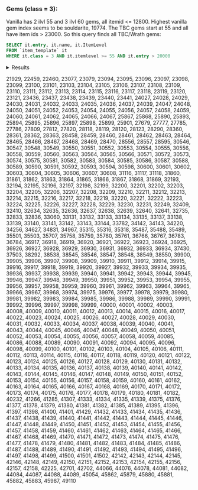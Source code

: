### Gems (class = 3): 
Vanilla has 2 ilvl 55 and 3 ilvl 60 gems, all itemid <= 12800. Highest vanilla gem index seems to be souldarite, 19774.  The TBC gems start at 55 and all have item ids > 23000. So this query finds all TBC/Wrath gems:
```SQL
SELECT it.entry, it.name, it.ItemLevel
FROM `item_template` it
WHERE it.class = 3 AND it.itemlevel >= 55 AND it.entry > 20000
```

<details>
<summary>Results</summary>
  
---
| entry | name | ItemLevel | 
| ---: | --- | ---: | 
| 21929 | Flame Spessarite | 65 | 
| 22459 | Void Sphere | 70 | 
| 22460 | Prismatic Sphere | 70 | 
| 23077 | Blood Garnet | 65 | 
| 23079 | Deep Peridot | 65 | 
| 23094 | Teardrop Blood Garnet | 60 | 
| 23095 | Bold Blood Garnet | 60 | 
| 23096 | Runed Blood Garnet | 60 | 
| 23097 | Delicate Blood Garnet | 60 | 
| 23098 | Inscribed Flame Spessarite | 60 | 
| 23099 | Luminous Flame Spessarite | 60 | 
| 23100 | Glinting Flame Spessarite | 60 | 
| 23101 | Potent Flame Spessarite | 60 | 
| 23103 | Radiant Deep Peridot | 60 | 
| 23104 | Jagged Deep Peridot | 60 | 
| 23105 | Enduring Deep Peridot | 60 | 
| 23106 | Dazzling Deep Peridot | 60 | 
| 23107 | Shadow Draenite | 65 | 
| 23108 | Glowing Shadow Draenite | 60 | 
| 23109 | Royal Shadow Draenite | 60 | 
| 23110 | Shifting Shadow Draenite | 60 | 
| 23111 | Sovereign Shadow Draenite | 60 | 
| 23112 | Golden Draenite | 65 | 
| 23113 | Brilliant Golden Draenite | 60 | 
| 23114 | Gleaming Golden Draenite | 60 | 
| 23115 | Thick Golden Draenite | 60 | 
| 23116 | Rigid Golden Draenite | 60 | 
| 23117 | Azure Moonstone | 65 | 
| 23118 | Solid Azure Moonstone | 60 | 
| 23119 | Sparkling Azure Moonstone | 60 | 
| 23120 | Stormy Azure Moonstone | 60 | 
| 23121 | Lustrous Azure Moonstone | 60 | 
| 23436 | Living Ruby | 70 | 
| 23437 | Talasite | 70 | 
| 23438 | Star of Elune | 70 | 
| 23439 | Noble Topaz | 70 | 
| 23440 | Dawnstone | 70 | 
| 23441 | Nightseye | 70 | 
| 24027 | Bold Living Ruby | 70 | 
| 24028 | Delicate Living Ruby | 70 | 
| 24029 | Teardrop Living Ruby | 70 | 
| 24030 | Runed Living Ruby | 70 | 
| 24031 | Bright Living Ruby | 70 | 
| 24032 | Subtle Living Ruby | 70 | 
| 24033 | Solid Star of Elune | 70 | 
| 24035 | Sparkling Star of Elune | 70 | 
| 24036 | Flashing Living Ruby | 70 | 
| 24037 | Lustrous Star of Elune | 70 | 
| 24039 | Stormy Star of Elune | 70 | 
| 24047 | Brilliant Dawnstone | 70 | 
| 24048 | Smooth Dawnstone | 70 | 
| 24050 | Gleaming Dawnstone | 70 | 
| 24051 | Rigid Dawnstone | 70 | 
| 24052 | Thick Dawnstone | 70 | 
| 24053 | Mystic Dawnstone | 70 | 
| 24054 | Sovereign Nightseye | 70 | 
| 24055 | Shifting Nightseye | 70 | 
| 24056 | Glowing Nightseye | 70 | 
| 24057 | Royal Nightseye | 70 | 
| 24058 | Inscribed Noble Topaz | 70 | 
| 24059 | Potent Noble Topaz | 70 | 
| 24060 | Luminous Noble Topaz | 70 | 
| 24061 | Glinting Noble Topaz | 70 | 
| 24062 | Enduring Talasite | 70 | 
| 24065 | Dazzling Talasite | 70 | 
| 24066 | Radiant Talasite | 70 | 
| 24067 | Jagged Talasite | 70 | 
| 25867 | Earthstorm Diamond | 70 | 
| 25868 | Skyfire Diamond | 70 | 
| 25890 | Destructive Skyfire Diamond | 70 | 
| 25893 | Mystical Skyfire Diamond | 70 | 
| 25894 | Swift Skyfire Diamond | 70 | 
| 25895 | Enigmatic Skyfire Diamond | 70 | 
| 25896 | Powerful Earthstorm Diamond | 70 | 
| 25897 | Bracing Earthstorm Diamond | 70 | 
| 25898 | Tenacious Earthstorm Diamond | 70 | 
| 25899 | Brutal Earthstorm Diamond | 70 | 
| 25901 | Insightful Earthstorm Diamond | 70 | 
| 27679 | Sublime Mystic Dawnstone | 60 | 
| 27777 | Stark Blood Garnet | 60 | 
| 27785 | Notched Deep Peridot | 60 | 
| 27786 | Barbed Deep Peridot | 60 | 
| 27809 | Barbed Deep Peridot | 60 | 
| 27812 | Stark Blood Garnet | 60 | 
| 27820 | Notched Deep Peridot | 60 | 
| 28118 | Runed Ornate Ruby | 60 | 
| 28119 | Smooth Ornate Dawnstone | 60 | 
| 28120 | Gleaming Ornate Dawnstone | 60 | 
| 28123 | Potent Ornate Topaz | 60 | 
| 28290 | Smooth Golden Draenite | 60 | 
| 28360 | Mighty Blood Garnet | 60 | 
| 28361 | Mighty Blood Garnet | 60 | 
| 28362 | Bold Ornate Ruby | 60 | 
| 28363 | Inscribed Ornate Topaz | 60 | 
| 28458 | Bold Tourmaline | 55 | 
| 28459 | Delicate Tourmaline | 55 | 
| 28460 | Teardrop Tourmaline | 55 | 
| 28461 | Runed Tourmaline | 55 | 
| 28462 | Bright Tourmaline | 55 | 
| 28463 | Solid Zircon | 55 | 
| 28464 | Sparkling Zircon | 55 | 
| 28465 | Lustrous Zircon | 55 | 
| 28466 | Brilliant Amber | 55 | 
| 28467 | Smooth Amber | 55 | 
| 28468 | Rigid Amber | 55 | 
| 28469 | Gleaming Amber | 55 | 
| 28470 | Thick Amber | 55 | 
| 28556 | Swift Windfire Diamond | 70 | 
| 28557 | Swift Starfire Diamond | 70 | 
| 28595 | Bright Blood Garnet | 60 | 
| 30546 | Sovereign Tanzanite | 70 | 
| 30547 | Luminous Fire Opal | 70 | 
| 30548 | Polished Chrysoprase | 70 | 
| 30549 | Shifting Tanzanite | 70 | 
| 30550 | Sundered Chrysoprase | 70 | 
| 30551 | Infused Fire Opal | 70 | 
| 30552 | Blessed Tanzanite | 70 | 
| 30553 | Pristine Fire Opal | 70 | 
| 30554 | Stalwart Fire Opal | 70 | 
| 30555 | Glowing Tanzanite | 70 | 
| 30556 | Glinting Fire Opal | 70 | 
| 30558 | Glimmering Fire Opal | 70 | 
| 30559 | Etched Fire Opal | 70 | 
| 30560 | Rune Covered Chrysoprase | 70 | 
| 30563 | Regal Tanzanite | 70 | 
| 30564 | Shining Fire Opal | 70 | 
| 30565 | Assassin's Fire Opal | 70 | 
| 30566 | Defender's Tanzanite | 70 | 
| 30571 | Don Rodrigo's Heart | 60 | 
| 30572 | Imperial Tanzanite | 70 | 
| 30573 | Mysterious Fire Opal | 70 | 
| 30574 | Brutal Tanzanite | 70 | 
| 30575 | Nimble Fire Opal | 70 | 
| 30581 | Durable Fire Opal | 70 | 
| 30582 | Deadly Fire Opal | 70 | 
| 30583 | Timeless Chrysoprase | 70 | 
| 30584 | Enscribed Fire Opal | 70 | 
| 30585 | Glistening Fire Opal | 70 | 
| 30586 | Seer's Chrysoprase | 70 | 
| 30587 | Champion's Fire Opal | 70 | 
| 30588 | Potent Fire Opal | 70 | 
| 30589 | Dazzling Chrysoprase | 70 | 
| 30590 | Enduring Chrysoprase | 70 | 
| 30591 | Empowered Fire Opal | 70 | 
| 30592 | Steady Chrysoprase | 70 | 
| 30593 | Iridescent Fire Opal | 70 | 
| 30594 | Effulgent Chrysoprase | 70 | 
| 30598 | Don Amancio's Heart | 60 | 
| 30600 | Fluorescent Tanzanite | 70 | 
| 30601 | Beaming Fire Opal | 70 | 
| 30602 | Jagged Chrysoprase | 70 | 
| 30603 | Royal Tanzanite | 70 | 
| 30604 | Resplendent Fire Opal | 70 | 
| 30605 | Vivid Chrysoprase | 70 | 
| 30606 | Lambent Chrysoprase | 70 | 
| 30607 | Splendid Fire Opal | 70 | 
| 30608 | Radiant Chrysoprase | 70 | 
| 31116 | Infused Amethyst | 70 | 
| 31117 | Soothing Amethyst | 70 | 
| 31118 | Pulsing Amethyst | 70 | 
| 31860 | Great Golden Draenite | 60 | 
| 31861 | Great Dawnstone | 70 | 
| 31862 | Balanced Shadow Draenite | 60 | 
| 31863 | Balanced Nightseye | 70 | 
| 31864 | Infused Shadow Draenite | 60 | 
| 31865 | Infused Nightseye | 70 | 
| 31866 | Veiled Flame Spessarite | 60 | 
| 31867 | Veiled Noble Topaz | 70 | 
| 31868 | Wicked Noble Topaz | 70 | 
| 31869 | Wicked Flame Spessarite | 60 | 
| 32193 | Bold Crimson Spinel | 70 | 
| 32194 | Delicate Crimson Spinel | 70 | 
| 32195 | Teardrop Crimson Spinel | 70 | 
| 32196 | Runed Crimson Spinel | 70 | 
| 32197 | Bright Crimson Spinel | 70 | 
| 32198 | Subtle Crimson Spinel | 70 | 
| 32199 | Flashing Crimson Spinel | 70 | 
| 32200 | Solid Empyrean Sapphire | 70 | 
| 32201 | Sparkling Empyrean Sapphire | 70 | 
| 32202 | Lustrous Empyrean Sapphire | 70 | 
| 32203 | Stormy Empyrean Sapphire | 70 | 
| 32204 | Brilliant Lionseye | 70 | 
| 32205 | Smooth Lionseye | 70 | 
| 32206 | Rigid Lionseye | 70 | 
| 32207 | Gleaming Lionseye | 70 | 
| 32208 | Thick Lionseye | 70 | 
| 32209 | Mystic Lionseye | 70 | 
| 32210 | Great Lionseye | 70 | 
| 32211 | Sovereign Shadowsong Amethyst | 70 | 
| 32212 | Shifting Shadowsong Amethyst | 70 | 
| 32213 | Balanced Shadowsong Amethyst | 70 | 
| 32214 | Infused Shadowsong Amethyst | 70 | 
| 32215 | Glowing Shadowsong Amethyst | 70 | 
| 32216 | Royal Shadowsong Amethyst | 70 | 
| 32217 | Inscribed Pyrestone | 70 | 
| 32218 | Potent Pyrestone | 70 | 
| 32219 | Luminous Pyrestone | 70 | 
| 32220 | Glinting Pyrestone | 70 | 
| 32221 | Veiled Pyrestone | 70 | 
| 32222 | Wicked Pyrestone | 70 | 
| 32223 | Enduring Seaspray Emerald | 70 | 
| 32224 | Radiant Seaspray Emerald | 70 | 
| 32225 | Dazzling Seaspray Emerald | 70 | 
| 32226 | Jagged Seaspray Emerald | 70 | 
| 32227 | Crimson Spinel | 70 | 
| 32228 | Empyrean Sapphire | 70 | 
| 32229 | Lionseye | 70 | 
| 32230 | Shadowsong Amethyst | 70 | 
| 32231 | Pyrestone | 70 | 
| 32249 | Seaspray Emerald | 70 | 
| 32409 | Relentless Earthstorm Diamond | 70 | 
| 32410 | Thundering Skyfire Diamond | 70 | 
| 32634 | Unstable Amethyst | 70 | 
| 32635 | Unstable Peridot | 70 | 
| 32636 | Unstable Sapphire | 70 | 
| 32637 | Unstable Citrine | 70 | 
| 32638 | Unstable Topaz | 70 | 
| 32639 | Unstable Talasite | 70 | 
| 32640 | Potent Unstable Diamond | 70 | 
| 32641 | Imbued Unstable Diamond | 70 | 
| 32735 | Radiant Spencerite | 70 | 
| 32833 | Purified Jaggal Pearl | 60 | 
| 32836 | Purified Shadow Pearl | 60 | 
| 33060 | Soulbound Test Gem | 70 | 
| 33131 | Crimson Sun | 70 | 
| 33132 | Delicate Fire Ruby | 70 | 
| 33133 | Don Julio's Heart | 70 | 
| 33134 | Kailee's Rose | 70 | 
| 33135 | Falling Star | 70 | 
| 33137 | Sparkling Falling Star | 70 | 
| 33138 | Mystic Bladestone | 70 | 
| 33139 | Brilliant Bladestone | 70 | 
| 33140 | Blood of Amber | 70 | 
| 33141 | Great Bladestone | 70 | 
| 33142 | Rigid Bladestone | 70 | 
| 33143 | Stone of Blades | 70 | 
| 33144 | Facet of Eternity | 70 | 
| 33782 | Steady Talasite | 70 | 
| 34142 | Infinite Sphere | 75 | 
| 34143 | Chromatic Sphere | 80 | 
| 34220 | Chaotic Skyfire Diamond | 70 | 
| 34256 | Charmed Amani Jewel | 70 | 
| 34627 | Heavy Tonk Armor | 70 | 
| 34831 | Eye of the Sea | 70 | 
| 34967 | Juno's Test Gem | 70 | 
| 35315 | Quick Dawnstone | 70 | 
| 35316 | Reckless Noble Topaz | 70 | 
| 35318 | Forceful Talasite | 70 | 
| 35487 | Bright Crimson Spinel | 70 | 
| 35488 | Runed Crimson Spinel | 70 | 
| 35489 | Teardrop Crimson Spinel | 70 | 
| 35501 | Eternal Earthstorm Diamond | 70 | 
| 35503 | Ember Skyfire Diamond | 70 | 
| 35707 | Regal Nightseye | 70 | 
| 35758 | Steady Seaspray Emerald | 70 | 
| 35759 | Forceful Seaspray Emerald | 70 | 
| 35760 | Reckless Pyrestone | 70 | 
| 35761 | Quick Lionseye | 70 | 
| 36766 | Bright Dragon's Eye | 80 | 
| 36767 | Solid Dragon's Eye | 80 | 
| 36783 | Northsea Pearl | 75 | 
| 36784 | Siren's Tear | 75 | 
| 36917 | Bloodstone | 75 | 
| 36918 | Scarlet Ruby | 80 | 
| 36919 | Cardinal Ruby | 80 | 
| 36920 | Sun Crystal | 75 | 
| 36921 | Autumn's Glow | 80 | 
| 36922 | King's Amber | 80 | 
| 36923 | Chalcedony | 75 | 
| 36924 | Sky Sapphire | 80 | 
| 36925 | Majestic Zircon | 80 | 
| 36926 | Shadow Crystal | 75 | 
| 36927 | Twilight Opal | 80 | 
| 36928 | Dreadstone | 80 | 
| 36929 | Huge Citrine | 75 | 
| 36930 | Monarch Topaz | 80 | 
| 36931 | Ametrine | 80 | 
| 36932 | Dark Jade | 75 | 
| 36933 | Forest Emerald | 80 | 
| 36934 | Eye of Zul | 80 | 
| 37430 | Solid Sky Sapphire (Unused) | 80 | 
| 37503 | Purified Shadowsong Amethyst | 70 | 
| 38292 | Test Living Ruby | 70 | 
| 38538 | Riding Crop | 70 | 
| 38545 | Bold Ornate Ruby | 60 | 
| 38546 | Gleaming Ornate Dawnstone | 60 | 
| 38547 | Inscribed Ornate Topaz | 60 | 
| 38548 | Potent Ornate Topaz | 60 | 
| 38549 | Runed Ornate Ruby | 60 | 
| 38550 | Smooth Ornate Dawnstone | 60 | 
| 39900 | Bold Bloodstone | 70 | 
| 39905 | Delicate Bloodstone | 70 | 
| 39906 | Bright Bloodstone | 70 | 
| 39907 | Subtle Bloodstone | 70 | 
| 39908 | Flashing Bloodstone | 70 | 
| 39909 | Fractured Bloodstone | 70 | 
| 39910 | Precise Bloodstone | 70 | 
| 39911 | Runed Bloodstone | 70 | 
| 39912 | Brilliant Sun Crystal | 70 | 
| 39914 | Smooth Sun Crystal | 70 | 
| 39915 | Rigid Sun Crystal | 70 | 
| 39916 | Thick Sun Crystal | 70 | 
| 39917 | Mystic Sun Crystal | 70 | 
| 39918 | Quick Sun Crystal | 70 | 
| 39919 | Solid Chalcedony | 70 | 
| 39920 | Sparkling Chalcedony | 70 | 
| 39927 | Lustrous Chalcedony | 70 | 
| 39932 | Stormy Chalcedony | 70 | 
| 39933 | Puissant Shadow Crystal | 70 | 
| 39934 | Sovereign Shadow Crystal | 70 | 
| 39935 | Shifting Shadow Crystal | 70 | 
| 39936 | Glowing Shadow Crystal | 70 | 
| 39937 | Balanced Shadow Crystal | 70 | 
| 39938 | Regal Shadow Crystal | 70 | 
| 39939 | Defender's Shadow Crystal | 70 | 
| 39940 | Guardian's Shadow Crystal | 70 | 
| 39941 | Purified Shadow Crystal | 70 | 
| 39942 | Tenuous Shadow Crystal | 70 | 
| 39943 | Royal Shadow Crystal | 70 | 
| 39944 | Infused Shadow Crystal | 70 | 
| 39945 | Mysterious Shadow Crystal | 70 | 
| 39946 | Luminous Huge Citrine | 70 | 
| 39947 | Inscribed Huge Citrine | 70 | 
| 39948 | Etched Huge Citrine | 70 | 
| 39949 | Champion's Huge Citrine | 70 | 
| 39950 | Resplendent Huge Citrine | 70 | 
| 39951 | Fierce Huge Citrine | 70 | 
| 39952 | Deadly Huge Citrine | 70 | 
| 39953 | Glinting Huge Citrine | 70 | 
| 39954 | Lucent Huge Citrine | 70 | 
| 39955 | Deft Huge Citrine | 70 | 
| 39956 | Potent Huge Citrine | 70 | 
| 39957 | Veiled Huge Citrine | 70 | 
| 39958 | Durable Huge Citrine | 70 | 
| 39959 | Reckless Huge Citrine | 70 | 
| 39960 | Wicked Huge Citrine | 70 | 
| 39961 | Pristine Huge Citrine | 70 | 
| 39962 | Empowered Huge Citrine | 70 | 
| 39963 | Stark Huge Citrine | 70 | 
| 39964 | Stalwart Huge Citrine | 70 | 
| 39965 | Glimmering Huge Citrine | 70 | 
| 39966 | Accurate Huge Citrine | 70 | 
| 39967 | Resolute Huge Citrine | 70 | 
| 39968 | Timeless Dark Jade | 70 | 
| 39974 | Jagged Dark Jade | 70 | 
| 39975 | Vivid Dark Jade | 70 | 
| 39976 | Enduring Dark Jade | 70 | 
| 39977 | Steady Dark Jade | 70 | 
| 39978 | Forceful Dark Jade | 70 | 
| 39979 | Seer's Dark Jade | 70 | 
| 39980 | Misty Dark Jade | 70 | 
| 39981 | Shining Dark Jade | 70 | 
| 39982 | Turbid Dark Jade | 70 | 
| 39983 | Intricate Dark Jade | 70 | 
| 39984 | Dazzling Dark Jade | 70 | 
| 39985 | Sundered Dark Jade | 70 | 
| 39986 | Lambent Dark Jade | 70 | 
| 39988 | Opaque Dark Jade | 70 | 
| 39989 | Energized Dark Jade | 70 | 
| 39990 | Radiant Dark Jade | 70 | 
| 39991 | Tense Dark Jade | 70 | 
| 39992 | Shattered Dark Jade | 70 | 
| 39996 | Bold Scarlet Ruby | 80 | 
| 39997 | Delicate Scarlet Ruby | 80 | 
| 39998 | Runed Scarlet Ruby | 80 | 
| 39999 | Bright Scarlet Ruby | 80 | 
| 40000 | Subtle Scarlet Ruby | 80 | 
| 40001 | Flashing Scarlet Ruby | 80 | 
| 40002 | Fractured Scarlet Ruby | 80 | 
| 40003 | Precise Scarlet Ruby | 80 | 
| 40008 | Solid Sky Sapphire | 80 | 
| 40009 | Sparkling Sky Sapphire | 80 | 
| 40010 | Lustrous Sky Sapphire | 80 | 
| 40011 | Stormy Sky Sapphire | 80 | 
| 40012 | Brilliant Autumn's Glow | 80 | 
| 40013 | Smooth Autumn's Glow | 80 | 
| 40014 | Rigid Autumn's Glow | 80 | 
| 40015 | Thick Autumn's Glow | 80 | 
| 40016 | Mystic Autumn's Glow | 80 | 
| 40017 | Quick Autumn's Glow | 80 | 
| 40022 | Sovereign Twilight Opal | 80 | 
| 40023 | Shifting Twilight Opal | 80 | 
| 40024 | Tenuous Twilight Opal | 80 | 
| 40025 | Glowing Twilight Opal | 80 | 
| 40026 | Purified Twilight Opal | 80 | 
| 40027 | Royal Twilight Opal | 80 | 
| 40028 | Mysterious Twilight Opal | 80 | 
| 40029 | Balanced Twilight Opal | 80 | 
| 40030 | Infused Twilight Opal | 80 | 
| 40031 | Regal Twilight Opal | 80 | 
| 40032 | Defender's Twilight Opal | 80 | 
| 40033 | Puissant Twilight Opal | 80 | 
| 40034 | Guardian's Twilight Opal | 80 | 
| 40037 | Inscribed Monarch Topaz | 80 | 
| 40038 | Etched Monarch Topaz | 80 | 
| 40039 | Champion's Monarch Topaz | 80 | 
| 40040 | Resplendent Monarch Topaz | 80 | 
| 40041 | Fierce Monarch Topaz | 80 | 
| 40043 | Deadly Monarch Topaz | 80 | 
| 40044 | Glinting Monarch Topaz | 80 | 
| 40045 | Lucent Monarch Topaz | 80 | 
| 40046 | Deft Monarch Topaz | 80 | 
| 40047 | Luminous Monarch Topaz | 80 | 
| 40048 | Potent Monarch Topaz | 80 | 
| 40049 | Veiled Monarch Topaz | 80 | 
| 40050 | Durable Monarch Topaz | 80 | 
| 40051 | Reckless Monarch Topaz | 80 | 
| 40052 | Wicked Monarch Topaz | 80 | 
| 40053 | Pristine Monarch Topaz | 80 | 
| 40054 | Empowered Monarch Topaz | 80 | 
| 40055 | Stark Monarch Topaz | 80 | 
| 40056 | Stalwart Monarch Topaz | 80 | 
| 40057 | Glimmering Monarch Topaz | 80 | 
| 40058 | Accurate Monarch Topaz | 80 | 
| 40059 | Resolute Monarch Topaz | 80 | 
| 40085 | Timeless Forest Emerald | 80 | 
| 40086 | Jagged Forest Emerald | 80 | 
| 40088 | Vivid Forest Emerald | 80 | 
| 40089 | Enduring Forest Emerald | 80 | 
| 40090 | Steady Forest Emerald | 80 | 
| 40091 | Forceful Forest Emerald | 80 | 
| 40092 | Seer's Forest Emerald | 80 | 
| 40094 | Dazzling Forest Emerald | 80 | 
| 40095 | Misty Forest Emerald | 80 | 
| 40096 | Sundered Forest Emerald | 80 | 
| 40098 | Radiant Forest Emerald | 80 | 
| 40099 | Shining Forest Emerald | 80 | 
| 40100 | Lambent Forest Emerald | 80 | 
| 40101 | Tense Forest Emerald | 80 | 
| 40102 | Turbid Forest Emerald | 80 | 
| 40103 | Opaque Forest Emerald | 80 | 
| 40104 | Intricate Forest Emerald | 80 | 
| 40105 | Energized Forest Emerald | 80 | 
| 40106 | Shattered Forest Emerald | 80 | 
| 40111 | Bold Cardinal Ruby | 80 | 
| 40112 | Delicate Cardinal Ruby | 80 | 
| 40113 | Runed Cardinal Ruby | 80 | 
| 40114 | Bright Cardinal Ruby | 80 | 
| 40115 | Subtle Cardinal Ruby | 80 | 
| 40116 | Flashing Cardinal Ruby | 80 | 
| 40117 | Fractured Cardinal Ruby | 80 | 
| 40118 | Precise Cardinal Ruby | 80 | 
| 40119 | Solid Majestic Zircon | 80 | 
| 40120 | Sparkling Majestic Zircon | 80 | 
| 40121 | Lustrous Majestic Zircon | 80 | 
| 40122 | Stormy Majestic Zircon | 80 | 
| 40123 | Brilliant King's Amber | 80 | 
| 40124 | Smooth King's Amber | 80 | 
| 40125 | Rigid King's Amber | 80 | 
| 40126 | Thick King's Amber | 80 | 
| 40127 | Mystic King's Amber | 80 | 
| 40128 | Quick King's Amber | 80 | 
| 40129 | Sovereign Dreadstone | 80 | 
| 40130 | Shifting Dreadstone | 80 | 
| 40131 | Tenuous Dreadstone | 80 | 
| 40132 | Glowing Dreadstone | 80 | 
| 40133 | Purified Dreadstone | 80 | 
| 40134 | Royal Dreadstone | 80 | 
| 40135 | Mysterious Dreadstone | 80 | 
| 40136 | Balanced Dreadstone | 80 | 
| 40137 | Infused Dreadstone | 80 | 
| 40138 | Regal Dreadstone | 80 | 
| 40139 | Defender's Dreadstone | 80 | 
| 40140 | Puissant Dreadstone | 80 | 
| 40141 | Guardian's Dreadstone | 80 | 
| 40142 | Inscribed Ametrine | 80 | 
| 40143 | Etched Ametrine | 80 | 
| 40144 | Champion's Ametrine | 80 | 
| 40145 | Resplendent Ametrine | 80 | 
| 40146 | Fierce Ametrine | 80 | 
| 40147 | Deadly Ametrine | 80 | 
| 40148 | Glinting Ametrine | 80 | 
| 40149 | Lucent Ametrine | 80 | 
| 40150 | Deft Ametrine | 80 | 
| 40151 | Luminous Ametrine | 80 | 
| 40152 | Potent Ametrine | 80 | 
| 40153 | Veiled Ametrine | 80 | 
| 40154 | Durable Ametrine | 80 | 
| 40155 | Reckless Ametrine | 80 | 
| 40156 | Wicked Ametrine | 80 | 
| 40157 | Pristine Ametrine | 80 | 
| 40158 | Empowered Ametrine | 80 | 
| 40159 | Stark Ametrine | 80 | 
| 40160 | Stalwart Ametrine | 80 | 
| 40161 | Glimmering Ametrine | 80 | 
| 40162 | Accurate Ametrine | 80 | 
| 40163 | Resolute Ametrine | 80 | 
| 40164 | Timeless Eye of Zul | 80 | 
| 40165 | Jagged Eye of Zul | 80 | 
| 40166 | Vivid Eye of Zul | 80 | 
| 40167 | Enduring Eye of Zul | 80 | 
| 40168 | Steady Eye of Zul | 80 | 
| 40169 | Forceful Eye of Zul | 80 | 
| 40170 | Seer's Eye of Zul | 80 | 
| 40171 | Misty Eye of Zul | 80 | 
| 40172 | Shining Eye of Zul | 80 | 
| 40173 | Turbid Eye of Zul | 80 | 
| 40174 | Intricate Eye of Zul | 80 | 
| 40175 | Dazzling Eye of Zul | 80 | 
| 40176 | Sundered Eye of Zul | 80 | 
| 40177 | Lambent Eye of Zul | 80 | 
| 40178 | Opaque Eye of Zul | 80 | 
| 40179 | Energized Eye of Zul | 80 | 
| 40180 | Radiant Eye of Zul | 80 | 
| 40181 | Tense Eye of Zul | 80 | 
| 40182 | Shattered Eye of Zul | 80 | 
| 40232 | Test Dazzling Talasite | 70 | 
| 41266 | Skyflare Diamond | 80 | 
| 41285 | Chaotic Skyflare Diamond | 80 | 
| 41307 | Destructive Skyflare Diamond | 80 | 
| 41333 | Ember Skyflare Diamond | 80 | 
| 41334 | Earthsiege Diamond | 80 | 
| 41335 | Enigmatic Skyflare Diamond | 80 | 
| 41339 | Swift Skyflare Diamond | 80 | 
| 41375 | Tireless Skyflare Diamond | 80 | 
| 41376 | Revitalizing Skyflare Diamond | 80 | 
| 41377 | Effulgent Skyflare Diamond | 80 | 
| 41378 | Forlorn Skyflare Diamond | 80 | 
| 41379 | Impassive Skyflare Diamond | 80 | 
| 41380 | Austere Earthsiege Diamond | 80 | 
| 41381 | Persistent Earthsiege Diamond | 80 | 
| 41382 | Trenchant Earthsiege Diamond | 80 | 
| 41385 | Invigorating Earthsiege Diamond | 80 | 
| 41389 | Beaming Earthsiege Diamond | 80 | 
| 41395 | Bracing Earthsiege Diamond | 80 | 
| 41396 | Eternal Earthsiege Diamond | 80 | 
| 41397 | Powerful Earthsiege Diamond | 80 | 
| 41398 | Relentless Earthsiege Diamond | 80 | 
| 41400 | Thundering Skyflare Diamond | 80 | 
| 41401 | Insightful Earthsiege Diamond | 80 | 
| 41429 | Perfect Wicked Huge Citrine | 70 | 
| 41432 | Perfect Bold Bloodstone | 70 | 
| 41433 | Perfect Bright Bloodstone | 70 | 
| 41434 | Perfect Delicate Bloodstone | 70 | 
| 41435 | Perfect Flashing Bloodstone | 70 | 
| 41436 | Perfect Fractured Bloodstone | 70 | 
| 41437 | Perfect Precise Bloodstone | 70 | 
| 41438 | Perfect Runed Bloodstone | 70 | 
| 41439 | Perfect Subtle Bloodstone | 70 | 
| 41440 | Perfect Lustrous Chalcedony | 70 | 
| 41441 | Perfect Solid Chalcedony | 70 | 
| 41442 | Perfect Sparkling Chalcedony | 70 | 
| 41443 | Perfect Stormy Chalcedony | 70 | 
| 41444 | Perfect Brilliant Sun Crystal | 70 | 
| 41445 | Perfect Mystic Sun Crystal | 70 | 
| 41446 | Perfect Quick Sun Crystal | 70 | 
| 41447 | Perfect Rigid Sun Crystal | 70 | 
| 41448 | Perfect Smooth Sun Crystal | 70 | 
| 41449 | Perfect Thick Sun Crystal | 70 | 
| 41450 | Perfect Balanced Shadow Crystal | 70 | 
| 41451 | Perfect Defender's Shadow Crystal | 70 | 
| 41452 | Perfect Glowing Shadow Crystal | 70 | 
| 41453 | Perfect Guardian's Shadow Crystal | 70 | 
| 41454 | Perfect Infused Shadow Crystal | 70 | 
| 41455 | Perfect Mysterious Shadow Crystal | 70 | 
| 41456 | Perfect Puissant Shadow Crystal | 70 | 
| 41457 | Perfect Purified Shadow Crystal | 70 | 
| 41458 | Perfect Regal Shadow Crystal | 70 | 
| 41459 | Perfect Royal Shadow Crystal | 70 | 
| 41460 | Perfect Shifting Shadow Crystal | 70 | 
| 41461 | Perfect Sovereign Shadow Crystal | 70 | 
| 41462 | Perfect Tenuous Shadow Crystal | 70 | 
| 41463 | Perfect Dazzling Dark Jade | 70 | 
| 41464 | Perfect Enduring Dark Jade | 70 | 
| 41465 | Perfect Energized Dark Jade | 70 | 
| 41466 | Perfect Forceful Dark Jade | 70 | 
| 41467 | Perfect Intricate Dark Jade | 70 | 
| 41468 | Perfect Jagged Dark Jade | 70 | 
| 41469 | Perfect Lambent Dark Jade | 70 | 
| 41470 | Perfect Misty Dark Jade | 70 | 
| 41471 | Perfect Opaque Dark Jade | 70 | 
| 41472 | Perfect Radiant Dark Jade | 70 | 
| 41473 | Perfect Seer's Dark Jade | 70 | 
| 41474 | Perfect Shattered Dark Jade | 70 | 
| 41475 | Perfect Shining Dark Jade | 70 | 
| 41476 | Perfect Steady Dark Jade | 70 | 
| 41477 | Perfect Sundered Dark Jade | 70 | 
| 41478 | Perfect Tense Dark Jade | 70 | 
| 41479 | Perfect Timeless Dark Jade | 70 | 
| 41480 | Perfect Turbid Dark Jade | 70 | 
| 41481 | Perfect Vivid Dark Jade | 70 | 
| 41482 | Perfect Accurate Huge Citrine | 70 | 
| 41483 | Perfect Champion's Huge Citrine | 70 | 
| 41484 | Perfect Deadly Huge Citrine | 70 | 
| 41485 | Perfect Deft Huge Citrine | 70 | 
| 41486 | Perfect Durable Huge Citrine | 70 | 
| 41487 | Perfect Empowered Huge Citrine | 70 | 
| 41488 | Perfect Etched Huge Citrine | 70 | 
| 41489 | Perfect Fierce Huge Citrine | 70 | 
| 41490 | Perfect Glimmering Huge Citrine | 70 | 
| 41491 | Perfect Glinting Huge Citrine | 70 | 
| 41492 | Perfect Inscribed Huge Citrine | 70 | 
| 41493 | Perfect Lucent Huge Citrine | 70 | 
| 41494 | Perfect Luminous Huge Citrine | 70 | 
| 41495 | Perfect Potent Huge Citrine | 70 | 
| 41496 | Perfect Pristine Huge Citrine | 70 | 
| 41497 | Perfect Reckless Huge Citrine | 70 | 
| 41498 | Perfect Resolute Huge Citrine | 70 | 
| 41499 | Perfect Resplendent Huge Citrine | 70 | 
| 41500 | Perfect Stalwart Huge Citrine | 70 | 
| 41501 | Perfect Stark Huge Citrine | 70 | 
| 41502 | Perfect Veiled Huge Citrine | 70 | 
| 42142 | Bold Dragon's Eye | 80 | 
| 42143 | Delicate Dragon's Eye | 80 | 
| 42144 | Runed Dragon's Eye | 80 | 
| 42145 | Sparkling Dragon's Eye | 80 | 
| 42146 | Lustrous Dragon's Eye | 80 | 
| 42148 | Brilliant Dragon's Eye | 80 | 
| 42149 | Smooth Dragon's Eye | 80 | 
| 42150 | Quick Dragon's Eye | 80 | 
| 42151 | Subtle Dragon's Eye | 80 | 
| 42152 | Flashing Dragon's Eye | 80 | 
| 42153 | Fractured Dragon's Eye | 80 | 
| 42154 | Precise Dragon's Eye | 80 | 
| 42155 | Stormy Dragon's Eye | 80 | 
| 42156 | Rigid Dragon's Eye | 80 | 
| 42157 | Thick Dragon's Eye | 80 | 
| 42158 | Mystic Dragon's Eye | 80 | 
| 42225 | Dragon's Eye | 80 | 
| 42701 | Enchanted Pearl | 70 | 
| 42702 | Enchanted Tear | 80 | 
| 44066 | Kharmaa's Grace | 80 | 
| 44076 | Swift Starflare Diamond | 80 | 
| 44078 | Tireless Starflare Diamond | 80 | 
| 44081 | Enigmatic Starflare Diamond | 80 | 
| 44082 | Impassive Starflare Diamond | 80 | 
| 44084 | Forlorn Starflare Diamond | 80 | 
| 44087 | Persistent Earthshatter Diamond | 80 | 
| 44088 | Powerful Earthshatter Diamond | 80 | 
| 44089 | Trenchant Earthshatter Diamond | 80 | 
| 45054 | Prismatic Black Diamond | 60 | 
| 45862 | Bold Stormjewel | 80 | 
| 45879 | Delicate Stormjewel | 80 | 
| 45880 | Solid Stormjewel | 80 | 
| 45881 | Sparkling Stormjewel | 80 | 
| 45882 | Brilliant Stormjewel | 80 | 
| 45883 | Runed Stormjewel | 80 | 
| 45987 | Rigid Stormjewel | 80 | 
| 49110 | Nightmare Tear | 80 | 

</details>

21929, 22459, 22460, 23077, 23079, 23094, 23095, 23096, 23097, 23098, 23099, 23100, 23101, 23103, 23104, 23105, 23106, 23107, 23108, 23109, 23110, 23111, 23112, 23113, 23114, 23115, 23116, 23117, 23118, 23119, 23120, 23121, 23436, 23437, 23438, 23439, 23440, 23441, 24027, 24028, 24029, 24030, 24031, 24032, 24033, 24035, 24036, 24037, 24039, 24047, 24048, 24050, 24051, 24052, 24053, 24054, 24055, 24056, 24057, 24058, 24059, 24060, 24061, 24062, 24065, 24066, 24067, 25867, 25868, 25890, 25893, 25894, 25895, 25896, 25897, 25898, 25899, 25901, 27679, 27777, 27785, 27786, 27809, 27812, 27820, 28118, 28119, 28120, 28123, 28290, 28360, 28361, 28362, 28363, 28458, 28459, 28460, 28461, 28462, 28463, 28464, 28465, 28466, 28467, 28468, 28469, 28470, 28556, 28557, 28595, 30546, 30547, 30548, 30549, 30550, 30551, 30552, 30553, 30554, 30555, 30556, 30558, 30559, 30560, 30563, 30564, 30565, 30566, 30571, 30572, 30573, 30574, 30575, 30581, 30582, 30583, 30584, 30585, 30586, 30587, 30588, 30589, 30590, 30591, 30592, 30593, 30594, 30598, 30600, 30601, 30602, 30603, 30604, 30605, 30606, 30607, 30608, 31116, 31117, 31118, 31860, 31861, 31862, 31863, 31864, 31865, 31866, 31867, 31868, 31869, 32193, 32194, 32195, 32196, 32197, 32198, 32199, 32200, 32201, 32202, 32203, 32204, 32205, 32206, 32207, 32208, 32209, 32210, 32211, 32212, 32213, 32214, 32215, 32216, 32217, 32218, 32219, 32220, 32221, 32222, 32223, 32224, 32225, 32226, 32227, 32228, 32229, 32230, 32231, 32249, 32409, 32410, 32634, 32635, 32636, 32637, 32638, 32639, 32640, 32641, 32735, 32833, 32836, 33060, 33131, 33132, 33133, 33134, 33135, 33137, 33138, 33139, 33140, 33141, 33142, 33143, 33144, 33782, 34142, 34143, 34220, 34256, 34627, 34831, 34967, 35315, 35316, 35318, 35487, 35488, 35489, 35501, 35503, 35707, 35758, 35759, 35760, 35761, 36766, 36767, 36783, 36784, 36917, 36918, 36919, 36920, 36921, 36922, 36923, 36924, 36925, 36926, 36927, 36928, 36929, 36930, 36931, 36932, 36933, 36934, 37430, 37503, 38292, 38538, 38545, 38546, 38547, 38548, 38549, 38550, 39900, 39905, 39906, 39907, 39908, 39909, 39910, 39911, 39912, 39914, 39915, 39916, 39917, 39918, 39919, 39920, 39927, 39932, 39933, 39934, 39935, 39936, 39937, 39938, 39939, 39940, 39941, 39942, 39943, 39944, 39945, 39946, 39947, 39948, 39949, 39950, 39951, 39952, 39953, 39954, 39955, 39956, 39957, 39958, 39959, 39960, 39961, 39962, 39963, 39964, 39965, 39966, 39967, 39968, 39974, 39975, 39976, 39977, 39978, 39979, 39980, 39981, 39982, 39983, 39984, 39985, 39986, 39988, 39989, 39990, 39991, 39992, 39996, 39997, 39998, 39999, 40000, 40001, 40002, 40003, 40008, 40009, 40010, 40011, 40012, 40013, 40014, 40015, 40016, 40017, 40022, 40023, 40024, 40025, 40026, 40027, 40028, 40029, 40030, 40031, 40032, 40033, 40034, 40037, 40038, 40039, 40040, 40041, 40043, 40044, 40045, 40046, 40047, 40048, 40049, 40050, 40051, 40052, 40053, 40054, 40055, 40056, 40057, 40058, 40059, 40085, 40086, 40088, 40089, 40090, 40091, 40092, 40094, 40095, 40096, 40098, 40099, 40100, 40101, 40102, 40103, 40104, 40105, 40106, 40111, 40112, 40113, 40114, 40115, 40116, 40117, 40118, 40119, 40120, 40121, 40122, 40123, 40124, 40125, 40126, 40127, 40128, 40129, 40130, 40131, 40132, 40133, 40134, 40135, 40136, 40137, 40138, 40139, 40140, 40141, 40142, 40143, 40144, 40145, 40146, 40147, 40148, 40149, 40150, 40151, 40152, 40153, 40154, 40155, 40156, 40157, 40158, 40159, 40160, 40161, 40162, 40163, 40164, 40165, 40166, 40167, 40168, 40169, 40170, 40171, 40172, 40173, 40174, 40175, 40176, 40177, 40178, 40179, 40180, 40181, 40182, 40232, 41266, 41285, 41307, 41333, 41334, 41335, 41339, 41375, 41376, 41377, 41378, 41379, 41380, 41381, 41382, 41385, 41389, 41395, 41396, 41397, 41398, 41400, 41401, 41429, 41432, 41433, 41434, 41435, 41436, 41437, 41438, 41439, 41440, 41441, 41442, 41443, 41444, 41445, 41446, 41447, 41448, 41449, 41450, 41451, 41452, 41453, 41454, 41455, 41456, 41457, 41458, 41459, 41460, 41461, 41462, 41463, 41464, 41465, 41466, 41467, 41468, 41469, 41470, 41471, 41472, 41473, 41474, 41475, 41476, 41477, 41478, 41479, 41480, 41481, 41482, 41483, 41484, 41485, 41486, 41487, 41488, 41489, 41490, 41491, 41492, 41493, 41494, 41495, 41496, 41497, 41498, 41499, 41500, 41501, 41502, 42142, 42143, 42144, 42145, 42146, 42148, 42149, 42150, 42151, 42152, 42153, 42154, 42155, 42156, 42157, 42158, 42225, 42701, 42702, 44066, 44076, 44078, 44081, 44082, 44084, 44087, 44088, 44089, 45054, 45862, 45879, 45880, 45881, 45882, 45883, 45987, 49110
